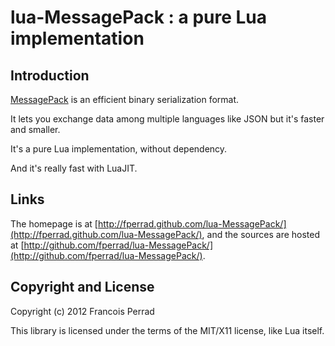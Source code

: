
lua-MessagePack : a pure Lua implementation
===========================================

Introduction
------------

[MessagePack](http://msgpack.org/) is an efficient binary serialization format.

It lets you exchange data among multiple languages like JSON but it's faster and smaller.

It's a pure Lua implementation, without dependency.

And it's really fast with LuaJIT.

Links
-----

The homepage is at [http://fperrad.github.com/lua-MessagePack/](http://fperrad.github.com/lua-MessagePack/),
and the sources are hosted at [http://github.com/fperrad/lua-MessagePack/](http://github.com/fperrad/lua-MessagePack/).

Copyright and License
---------------------

Copyright (c) 2012 Francois Perrad

This library is licensed under the terms of the MIT/X11 license, like Lua itself.

